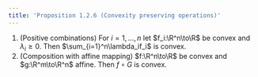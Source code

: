 ```yaml
---
title: 'Proposition 1.2.6 (Convexity preserving operations)'
---
```


1. (Positive combinations) For $i=1,\ldots,n$ let $f_i:\R^n\to\R$ be
   convex and $\lambda_i\geq0$. Then $\sum_{i=1}^n\lambda_if_i$ is
   convex.
2. (Composition with affine mapping) $f:\R^n\to\R$ be convex
   and $g:\R^m\to\R^n$ affine. Then $f\circ G$ is convex.
